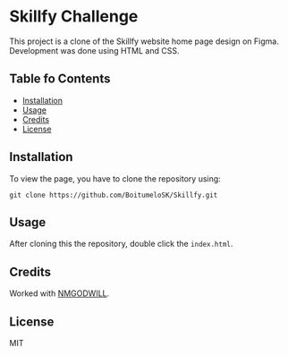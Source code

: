 # Skillfy Challenge

This project is a clone of the Skillfy website home page design on Figma. Development was done using HTML and CSS.

## Table fo Contents 
- [Installation](#installation)
- [Usage](#usage)
- [Credits](#credits)
- [License](#license)

## Installation 
To view the page, you have to clone the repository using: 

```shell
git clone https://github.com/BoitumeloSK/Skillfy.git
```

## Usage
After cloning this the repository, double click the `index.html`.

## Credits 
Worked with [NMGODWILL](https://github.com/nmgodwill).

## License
MIT
